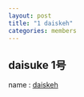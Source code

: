 ```yaml
---
layout: post
title: "1 daiskeh"
categories: members
---
```


## daisuke 1号

name
:   [daiskeh](https://twitter.com/daisuke)
